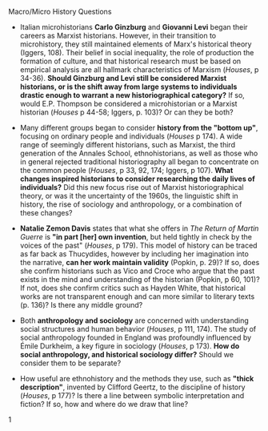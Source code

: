 Macro/Micro History Questions

- Italian microhistorians **Carlo Ginzburg** and **Giovanni Levi** began their careers as Marxist historians. However, in their transition to microhistory, they still maintained elements of Marx's historical theory (Iggers, 108). Their belief in social inequality, the role of production the formation of culture, and that historical research must be based on empirical analysis are all hallmark characteristics of Marxism (_Houses_, p 34-36). **Should Ginzburg and Levi still be considered Marxist historians, or is the shift away from large systems to individuals drastic enough to warrant a new historiographical category?** If so, would E.P. Thompson be considered a microhistorian or a Marxist historian (_Houses_ p 44-58; Iggers, p. 103)? Or can they be both?

- Many different groups began to consider **history from the "bottom up"**, focusing on ordinary people and individuals (_Houses_ p 174). A wide range of seemingly different historians, such as Marxist, the third generation of the Annales School, ethnohistorians, as well as those who in general rejected traditional historiography all began to concentrate on the common people (_Houses_, p 33, 92, 174; Iggers, p 107). **What changes inspired historians to consider researching the daily lives of individuals?** Did this new focus rise out of Marxist historiographical theory, or was it the uncertainty of the 1960s, the linguistic shift in history, the rise of sociology and anthropology, or a combination of these changes?

- **Natalie Zemon Davis** states that what she offers in _The Return of Martin Guerre_ is **"in part [her] own invention**, but held tightly in check by the voices of the past" (_Houses_, p 179). This model of history can be traced as far back as Thucydides, however by including her imagination into the narrative, **can her work maintain validity** (Popkin, p. 29)? If so, does she confirm historians such as Vico and Croce who argue that the past exists in the mind and understanding of the historian (Popkin, p 60, 101)? If not, does she confirm critics such as Hayden White, that historical works are not transparent enough and can more similar to literary texts (p. 136)? Is there any middle ground?

- Both **anthropology and sociology** are concerned with understanding social structures and human behavior (_Houses_, p 111, 174). The study of social anthropology founded in England was profoundly influenced by Émile Durkheim, a key figure in sociology (_Houses_, p 173). **How do social anthropology, and historical sociology differ?** Should we consider them to be separate?

- How useful are ethnohistory and the methods they use, such as **"thick description"**, invented by Clifford Geertz, to the discipline of history (_Houses_, p 177)? Is there a line between symbolic interpretation and fiction? If so, how and where do we draw that line?

1
